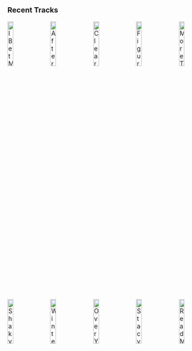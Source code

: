 ### Recent Tracks
[<img src='https://lastfm.freetls.fastly.net/i/u/300x300/74b0399872646052464309d621075339.jpg' width='16%' height='16%' alt='I Bet My Life'>](https://www.last.fm/music/imagine%2bdragons/_/i%2bbet%2bmy%2blife)&nbsp;&nbsp;&nbsp;&nbsp;[<img src='https://lastfm.freetls.fastly.net/i/u/300x300/846ee90f4f59e0c3dadc56709bd7b6a6.png' width='16%' height='16%' alt='Afterburner'>](https://www.last.fm/music/essenger/_/afterburner)&nbsp;&nbsp;&nbsp;&nbsp;[<img src='https://lastfm.freetls.fastly.net/i/u/300x300/6ca1b854c3b8098d8b9d3733c0581141.jpg' width='16%' height='16%' alt='Clearly'>](https://www.last.fm/music/grace%2bvanderwaal/_/clearly)&nbsp;&nbsp;&nbsp;&nbsp;[<img src='https://lastfm.freetls.fastly.net/i/u/300x300/2a96cbd8b46e442fc41c2b86b821562f.png' width='16%' height='16%' alt='Figure It Out'>](https://www.last.fm/music/ryly/_/figure%2bit%2bout)&nbsp;&nbsp;&nbsp;&nbsp;[<img src='https://lastfm.freetls.fastly.net/i/u/300x300/c88c27c1882542ae880ac063af38d647.png' width='16%' height='16%' alt='More Than a Feeling'>](https://www.last.fm/music/boston/_/more%2bthan%2ba%2bfeeling)&nbsp;&nbsp;&nbsp;&nbsp;<br>[<img src='https://lastfm.freetls.fastly.net/i/u/300x300/3df761a99bed15d02bfee7e86f276bac.jpg' width='16%' height='16%' alt='Shaky Ground'>](https://www.last.fm/music/freedom%2bfry/_/shaky%2bground)&nbsp;&nbsp;&nbsp;&nbsp;[<img src='https://lastfm.freetls.fastly.net/i/u/300x300/3767ea371901a6bf33dfa22daca4cd4e.jpg' width='16%' height='16%' alt='Winter of 98'>](https://www.last.fm/music/cayucas/_/winter%2bof%2b%252798)&nbsp;&nbsp;&nbsp;&nbsp;[<img src='https://lastfm.freetls.fastly.net/i/u/300x300/7e2eac5f16fcb80fac361b64a03acfe6.png' width='16%' height='16%' alt='Over You'>](https://www.last.fm/music/syn%2bcole/_/over%2byou)&nbsp;&nbsp;&nbsp;&nbsp;[<img src='https://lastfm.freetls.fastly.net/i/u/300x300/f8ac305316fc4fc9ad672a73ff943635.png' width='16%' height='16%' alt='Stacys Mom'>](https://www.last.fm/music/fountains%2bof%2bwayne/_/stacy%2527s%2bmom)&nbsp;&nbsp;&nbsp;&nbsp;[<img src='https://lastfm.freetls.fastly.net/i/u/300x300/462a88748d374862acdd38a0aab7ab2d.png' width='16%' height='16%' alt='Read My Mind'>](https://www.last.fm/music/the%2bkillers/_/read%2bmy%2bmind)&nbsp;&nbsp;&nbsp;&nbsp;<br>